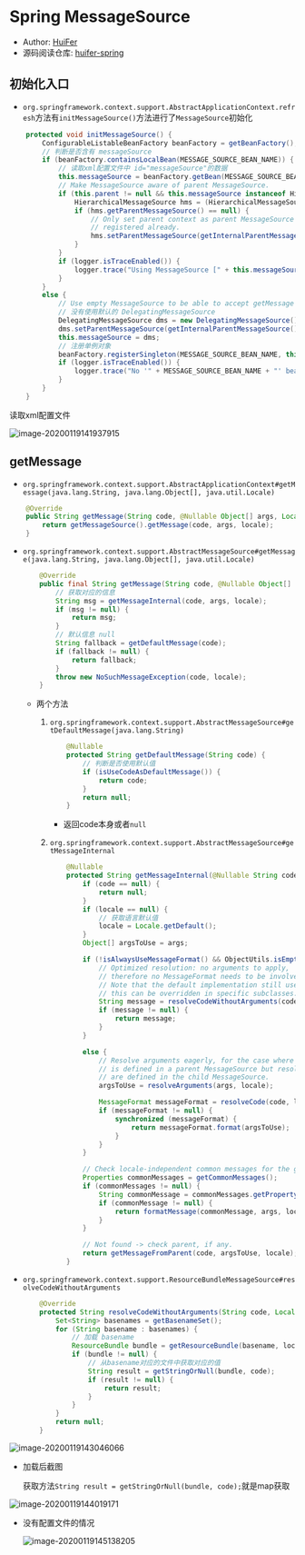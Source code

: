 # Spring MessageSource
- Author: [HuiFer](https://github.com/huifer)
- 源码阅读仓库: [huifer-spring](https://github.com/huifer/spring-framework-read)

## 初始化入口
- `org.springframework.context.support.AbstractApplicationContext.refresh`方法有`initMessageSource()`方法进行了`MessageSource`初始化



```java
    protected void initMessageSource() {
        ConfigurableListableBeanFactory beanFactory = getBeanFactory();
        // 判断是否含有 messageSource
        if (beanFactory.containsLocalBean(MESSAGE_SOURCE_BEAN_NAME)) {
            // 读取xml配置文件中 id="messageSource"的数据
            this.messageSource = beanFactory.getBean(MESSAGE_SOURCE_BEAN_NAME, MessageSource.class);
            // Make MessageSource aware of parent MessageSource.
            if (this.parent != null && this.messageSource instanceof HierarchicalMessageSource) {
                HierarchicalMessageSource hms = (HierarchicalMessageSource) this.messageSource;
                if (hms.getParentMessageSource() == null) {
                    // Only set parent context as parent MessageSource if no parent MessageSource
                    // registered already.
                    hms.setParentMessageSource(getInternalParentMessageSource());
                }
            }
            if (logger.isTraceEnabled()) {
                logger.trace("Using MessageSource [" + this.messageSource + "]");
            }
        }
        else {
            // Use empty MessageSource to be able to accept getMessage calls.
            // 没有使用默认的 DelegatingMessageSource
            DelegatingMessageSource dms = new DelegatingMessageSource();
            dms.setParentMessageSource(getInternalParentMessageSource());
            this.messageSource = dms;
            // 注册单例对象
            beanFactory.registerSingleton(MESSAGE_SOURCE_BEAN_NAME, this.messageSource);
            if (logger.isTraceEnabled()) {
                logger.trace("No '" + MESSAGE_SOURCE_BEAN_NAME + "' bean, using [" + this.messageSource + "]");
            }
        }
    }

```





读取xml配置文件

![image-20200119141937915](assets/image-20200119141937915.png)







## getMessage

- `org.springframework.context.support.AbstractApplicationContext#getMessage(java.lang.String, java.lang.Object[], java.util.Locale)`

```java
    @Override
    public String getMessage(String code, @Nullable Object[] args, Locale locale) throws NoSuchMessageException {
        return getMessageSource().getMessage(code, args, locale);
    }

```

- `org.springframework.context.support.AbstractMessageSource#getMessage(java.lang.String, java.lang.Object[], java.util.Locale)`

  ```java
      @Override
      public final String getMessage(String code, @Nullable Object[] args, Locale locale) throws NoSuchMessageException {
          // 获取对应的信息
          String msg = getMessageInternal(code, args, locale);
          if (msg != null) {
              return msg;
          }
          // 默认信息 null
          String fallback = getDefaultMessage(code);
          if (fallback != null) {
              return fallback;
          }
          throw new NoSuchMessageException(code, locale);
      }
  
  ```

  - 两个方法

    1. `org.springframework.context.support.AbstractMessageSource#getDefaultMessage(java.lang.String)`

       ```java
           @Nullable
           protected String getDefaultMessage(String code) {
               // 判断是否使用默认值
               if (isUseCodeAsDefaultMessage()) {
                   return code;
               }
               return null;
           }
       
       ```

       - 返回code本身或者`null`

    2. `org.springframework.context.support.AbstractMessageSource#getMessageInternal`

       ```JAVA
           @Nullable
           protected String getMessageInternal(@Nullable String code, @Nullable Object[] args, @Nullable Locale locale) {
               if (code == null) {
                   return null;
               }
               if (locale == null) {
                   // 获取语言默认值
                   locale = Locale.getDefault();
               }
               Object[] argsToUse = args;
       
               if (!isAlwaysUseMessageFormat() && ObjectUtils.isEmpty(args)) {
                   // Optimized resolution: no arguments to apply,
                   // therefore no MessageFormat needs to be involved.
                   // Note that the default implementation still uses MessageFormat;
                   // this can be overridden in specific subclasses.
                   String message = resolveCodeWithoutArguments(code, locale);
                   if (message != null) {
                       return message;
                   }
               }
       
               else {
                   // Resolve arguments eagerly, for the case where the message
                   // is defined in a parent MessageSource but resolvable arguments
                   // are defined in the child MessageSource.
                   argsToUse = resolveArguments(args, locale);
       
                   MessageFormat messageFormat = resolveCode(code, locale);
                   if (messageFormat != null) {
                       synchronized (messageFormat) {
                           return messageFormat.format(argsToUse);
                       }
                   }
               }
       
               // Check locale-independent common messages for the given message code.
               Properties commonMessages = getCommonMessages();
               if (commonMessages != null) {
                   String commonMessage = commonMessages.getProperty(code);
                   if (commonMessage != null) {
                       return formatMessage(commonMessage, args, locale);
                   }
               }
       
               // Not found -> check parent, if any.
               return getMessageFromParent(code, argsToUse, locale);
           }
       
       ```

       

- `org.springframework.context.support.ResourceBundleMessageSource#resolveCodeWithoutArguments`

  ```JAVA
      @Override
      protected String resolveCodeWithoutArguments(String code, Locale locale) {
          Set<String> basenames = getBasenameSet();
          for (String basename : basenames) {
              // 加载 basename
              ResourceBundle bundle = getResourceBundle(basename, locale);
              if (bundle != null) {
                  // 从basename对应的文件中获取对应的值
                  String result = getStringOrNull(bundle, code);
                  if (result != null) {
                      return result;
                  }
              }
          }
          return null;
      }
  
  ```

  





![image-20200119143046066](assets/image-20200119143046066.png)



- 加载后截图

  获取方法`String result = getStringOrNull(bundle, code);`就是map获取

![image-20200119144019171](assets/image-20200119144019171.png)





- 没有配置文件的情况

  ![image-20200119145138205](assets/image-20200119145138205.png)